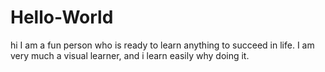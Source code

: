 # Hello-World
hi
I am a fun person who is ready to learn anything to succeed in life.
I am very much a visual learner, and i learn easily why doing it.
